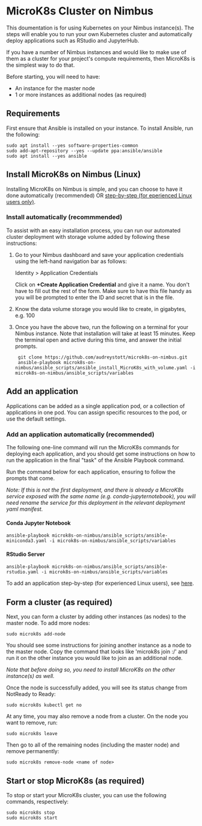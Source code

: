 # MicroK8s Cluster on Nimbus
This doumentation is for using Kubernetes on your Nimbus instance(s). The steps will enable you to run your own Kubernetes cluster and automatically deploy applications such as RStudio and JupyterHub.

If you have a number of Nimbus instances and would like to make use of them as a cluster for your project's compute requirements, then MicroK8s is the simplest way to do that.

Before starting, you will need to have:
- An instance for the master node
- 1 or more instances as additional nodes (as required)

## Requirements

First ensure that Ansible is installed on your instance. To install Ansible, run the following:

    sudo apt install --yes software-properties-common
    sudo add-apt-repository --yes --update ppa:ansible/ansible
    sudo apt install --yes ansible

## Install MicroK8s on Nimbus (Linux)

Installing MicroK8s on Nimbus is simple, and you can choose to have it done automatically (recommended) OR [step-by-step (for eperienced Linux users only)](README-steps.md).

### Install automatically (recommmended)

To assist with an easy installation process, you can run our automated cluster deployment with storage volume added by following these instructions:

1)  Go to your Nimbus dashboard and save your application credentials using the left-hand navigation bar as follows:

    Identity > Application Credentials
    
    Click on **+Create Application Credential** and give it a name. You don't have to fill out the rest of the form. Make sure to have this file handy as you will be prompted to enter the ID and secret that is in the file.

2) Know the data volume storage you would like to create, in gigabytes, e.g. 100

3) Once you have the above two, run the following on a terminal for your Nimbus instance. Note that installation will take at least 15 minutes. Keep the terminal open and active during this time, and answer the initial prompts.

        git clone https://github.com/audreystott/microk8s-on-nimbus.git
        ansible-playbook microk8s-on-nimbus/ansible_scripts/ansible_install_MicroK8s_with_volume.yaml -i microk8s-on-nimbus/ansible_scripts/variables


## Add an application

Applications can be added as a single application pod, or a collection of applications in one pod. You can assign specific resources to the pod, or use the default settings. 

### Add an application automatically (recommended)

The following one-line command will run the MicroK8s commands for deploying each application, and you should get some instructions on how to run the application in the final "task" of the Ansible Playbook command.

Run the command below for each application, ensuring to follow the prompts that come.

*Note: If this is not the first deployment, and there is already a MicroK8s service exposed with the same name (e.g. conda-jupyternotebook), you will need rename the service for this deployment in the relevant deployment yaml manifest.*

#### Conda Jupyter Notebook

    ansible-playbook microk8s-on-nimbus/ansible_scripts/ansible-miniconda3.yaml -i microk8s-on-nimbus/ansible_scripts/variables

#### RStudio Server

    ansible-playbook microk8s-on-nimbus/ansible_scripts/ansible-rstudio.yaml -i microk8s-on-nimbus/ansible_scripts/variables


To add an application step-by-step (for experienced Linux users), see [here](README-app-steps.md).


## Form a cluster (as required)

Next, you can form a cluster by adding other instances (as nodes) to the master node. To add more nodes:

    sudo microk8s add-node

You should see some instructions for joining another instance as a node to the master node. Copy the command that looks like 'microk8s join <master>:<port>/<token>' and run it on the other instance you would like to join as an additional node.

*Note that before doing so, you need to install MicroK8s on the other instance(s) as well.*

Once the node is successfully added, you will see its status change from NotReady to Ready:

    sudo microk8s kubectl get no

At any time, you may also remove a node from a cluster. On the node you want to remove, run:

    sudo microk8s leave

Then go to all of the remaining nodes (including the master node) and remove permanently:

    sudo microk8s remove-node <name of node>

## Start or stop MicroK8s (as required)

To stop or start your MicroK8s cluster, you can use the following commands, respectively:

    sudo microk8s stop
    sudo microk8s start